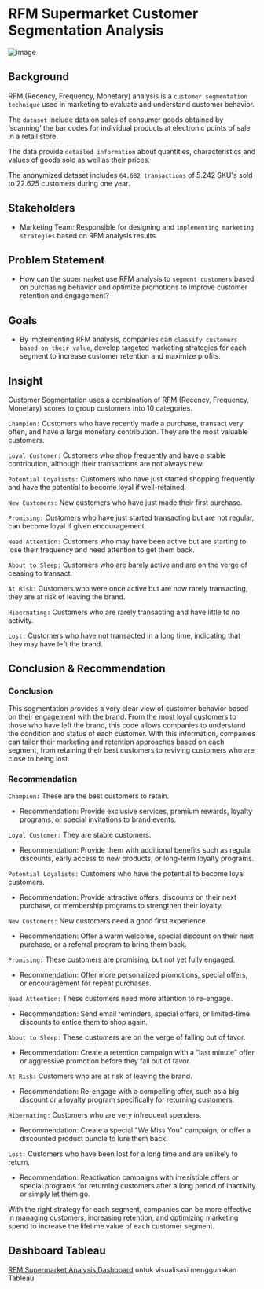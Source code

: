 # RFM Supermarket Customer Segmentation Analysis

![image](https://github.com/user-attachments/assets/dc0c18ec-17ba-4a20-bb28-cda8cc44ccf3)


## Background

RFM (Recency, Frequency, Monetary) analysis is a `customer segmentation technique` used in marketing to evaluate and understand customer behavior.

The `dataset` include data on sales of consumer goods obtained by ‘scanning’ the bar codes for individual products at electronic points of sale in a retail store. 

The data provide `detailed information` about quantities, characteristics and values of goods sold as well as their prices.

The anonymized dataset includes `64.682 transactions` of 5.242 SKU's sold to 22.625 customers during one year.


## Stakeholders

- Marketing Team: Responsible for designing and `implementing marketing strategies` based on RFM analysis results.


## Problem Statement

- How can the supermarket use RFM analysis to `segment customers` based on purchasing behavior and optimize promotions to improve customer retention and engagement?
  

## Goals

- By implementing RFM analysis, companies can `classify customers based on their value`, develop targeted marketing strategies for each segment to increase customer retention and maximize profits.
  

## Insight 

Customer Segmentation uses a combination of RFM (Recency, Frequency, Monetary) scores to group customers into 10 categories.

`Champion:` Customers who have recently made a purchase, transact very often, and have a large monetary contribution. They are the most valuable customers.

 `Loyal Customer:` Customers who shop frequently and have a stable contribution, although their transactions are not always new.

`Potential Loyalists:` Customers who have just started shopping frequently and have the potential to become loyal if well-retained.

`New Customers:` New customers who have just made their first purchase.

`Promising:` Customers who have just started transacting but are not regular, can become loyal if given encouragement.

`Need Attention:` Customers who may have been active but are starting to lose their frequency and need attention to get them back.

`About to Sleep:` Customers who are barely active and are on the verge of ceasing to transact.

`At Risk:` Customers who were once active but are now rarely transacting, they are at risk of leaving the brand.

`Hibernating:` Customers who are rarely transacting and have little to no activity.

`Lost:` Customers who have not transacted in a long time, indicating that they may have left the brand.


## Conclusion & Recommendation

### Conclusion

This segmentation provides a very clear view of customer behavior based on their engagement with the brand. From the most loyal customers to those who have left the brand, this code allows companies to understand the condition and status of each customer. With this information, companies can tailor their marketing and retention approaches based on each segment, from retaining their best customers to reviving customers who are close to being lost.

### Recommendation

`Champion:` These are the best customers to retain. 

- Recommendation: Provide exclusive services, premium rewards, loyalty programs, or special invitations to brand events.

`Loyal Customer:` They are stable customers. 

- Recommendation: Provide them with additional benefits such as regular discounts, early access to new products, or long-term loyalty programs.

`Potential Loyalists:` Customers who have the potential to become loyal customers. 

- Recommendation: Provide attractive offers, discounts on their next purchase, or membership programs to strengthen their loyalty.

`New Customers:` New customers need a good first experience. 

- Recommendation: Offer a warm welcome, special discount on their next purchase, or a referral program to bring them back.

`Promising:` These customers are promising, but not yet fully engaged. 

- Recommendation: Offer more personalized promotions, special offers, or encouragement for repeat purchases.

`Need Attention:` These customers need more attention to re-engage. 

- Recommendation: Send email reminders, special offers, or limited-time discounts to entice them to shop again.

`About to Sleep:` These customers are on the verge of falling out of favor. 

- Recommendation: Create a retention campaign with a “last minute” offer or aggressive promotion before they fall out of favor.

`At Risk:` Customers who are at risk of leaving the brand. 

- Recommendation: Re-engage with a compelling offer, such as a big discount or a loyalty program specifically for returning customers.

`Hibernating:` Customers who are very infrequent spenders. 

- Recommendation: Create a special "We Miss You" campaign, or offer a discounted product bundle to lure them back.

`Lost:` Customers who have been lost for a long time and are unlikely to return. 

- Recommendation: Reactivation campaigns with irresistible offers or special programs for returning customers after a long period of inactivity or simply let them go.

With the right strategy for each segment, companies can be more effective in managing customers, increasing retention, and optimizing marketing spend to increase the lifetime value of each customer segment.


## Dashboard Tableau

[RFM Supermarket Analysis Dashboard](https://public.tableau.com/app/profile/zia.tabaruk/viz/RFMSupermarketAnalysis/StoryRFMSupermarketAnalysis) untuk visualisasi menggunakan Tableau
